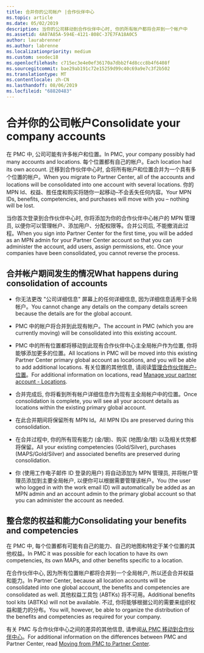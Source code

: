 ```yaml
---
title: 合并你的公司帐户 |合作伙伴中心
ms.topic: article
ms.date: 05/02/2019
description: 当你的公司移动到合作伙伴中心时, 你的所有帐户都将合并到一个帐户中
ms.assetid: 4A07A85A-594E-4121-808C-37E7FA18A0C5
author: laurabrenner
ms.author: labrenne
ms.localizationpriority: medium
ms.custom: seodec18
ms.openlocfilehash: c715ec3e4e0ef36170a7dbb2f4d8ccc8b4f6408f
ms.sourcegitcommit: bae29ab191c72e15259d99c40c69a9e7c3f2b502
ms.translationtype: MT
ms.contentlocale: zh-CN
ms.lasthandoff: 08/06/2019
ms.locfileid: "68820483"
---
```

# <a name="consolidate-your-company-accounts"></a><span data-ttu-id="5182d-103">合并你的公司帐户</span><span class="sxs-lookup"><span data-stu-id="5182d-103">Consolidate your company accounts</span></span>

<span data-ttu-id="5182d-104">在 PMC 中, 公司可能有许多帐户和位置。</span><span class="sxs-lookup"><span data-stu-id="5182d-104">In PMC, your company possibly had many accounts and locations.</span></span> <span data-ttu-id="5182d-105">每个位置都有自己的帐户。</span><span class="sxs-lookup"><span data-stu-id="5182d-105">Each location had its own account.</span></span> <span data-ttu-id="5182d-106">迁移到合作伙伴中心时, 会将所有帐户和位置合并为一个具有多个位置的帐户。</span><span class="sxs-lookup"><span data-stu-id="5182d-106">When you migrate to Partner Center, all of the accounts and locations will be consolidated into one account with several locations.</span></span> <span data-ttu-id="5182d-107">你的 MPN Id、权益、胜任度和购买将随你一起移动–不会丢失任何内容。</span><span class="sxs-lookup"><span data-stu-id="5182d-107">Your MPN IDs, benefits, competencies, and purchases will move with you – nothing will be lost.</span></span> 

<span data-ttu-id="5182d-108">当你首次登录到合作伙伴中心时, 你将添加为你的合作伙伴中心帐户的 MPN 管理员, 以便你可以管理帐户、添加用户、分配权限等。合并公司后, 不能撤消此过程。</span><span class="sxs-lookup"><span data-stu-id="5182d-108">When you sign into Partner Center for the first time, you will be added as an MPN admin for your Partner Center account so that you can administer the account, add users, assign permissions, etc. Once your companies have been consolidated, you cannot reverse the process.</span></span>

## <a name="what-happens-during-consolidation-of-accounts"></a><span data-ttu-id="5182d-109">合并帐户期间发生的情况</span><span class="sxs-lookup"><span data-stu-id="5182d-109">What happens during consolidation of accounts</span></span>

- <span data-ttu-id="5182d-110">你无法更改 "公司详细信息" 屏幕上的任何详细信息, 因为详细信息适用于全局帐户。</span><span class="sxs-lookup"><span data-stu-id="5182d-110">You cannot change any details on the company details screen because the details are for the global account.</span></span> 

- <span data-ttu-id="5182d-111">PMC 中的帐户将合并到此现有帐户。</span><span class="sxs-lookup"><span data-stu-id="5182d-111">The account in PMC (which you are currently moving) will be consolidated into this existing account.</span></span> 

- <span data-ttu-id="5182d-112">PMC 中的所有位置都将移动到此现有合作伙伴中心主全局帐户作为位置, 你将能够添加更多的位置。</span><span class="sxs-lookup"><span data-stu-id="5182d-112">All locations in PMC will be moved into this existing Partner Center primary global account as locations, and you will be able to add additional locations.</span></span> <span data-ttu-id="5182d-113">有关位置的其他信息, 请阅读[管理合作伙伴帐户-位置](manage-locations.md)。</span><span class="sxs-lookup"><span data-stu-id="5182d-113">For additional information on locations, read  [Manage your partner account - Locations](manage-locations.md).</span></span>

- <span data-ttu-id="5182d-114">合并完成后, 你将看到所有帐户详细信息作为现有主全局帐户中的位置。</span><span class="sxs-lookup"><span data-stu-id="5182d-114">Once consolidation is complete, you will see all your account details as locations within the existing primary global account.</span></span>

- <span data-ttu-id="5182d-115">在此合并期间将保留所有 MPN Id。</span><span class="sxs-lookup"><span data-stu-id="5182d-115">All MPN IDs are preserved during this consolidation.</span></span>

- <span data-ttu-id="5182d-116">在合并过程中, 你的所有现有能力 (金/银)、购买 (地图/金/银) 以及相关优势都将保留。</span><span class="sxs-lookup"><span data-stu-id="5182d-116">All your existing competencies (Gold/Silver), purchases (MAPS/Gold/Silver) and associated benefits are preserved during consolidation.</span></span>

- <span data-ttu-id="5182d-117">你 (使用工作电子邮件 ID 登录的用户) 将自动添加为 MPN 管理员, 并将帐户管理员添加到主要全局帐户, 以便你可以根据需要管理该帐户。</span><span class="sxs-lookup"><span data-stu-id="5182d-117">You (the user who logged in with the work email ID) will automatically be added as an MPN admin and an account admin to the primary global account so that you can administer the account as needed.</span></span> 


## <a name="consolidating-your-benefits-and-competencies"></a><span data-ttu-id="5182d-118">整合您的权益和能力</span><span class="sxs-lookup"><span data-stu-id="5182d-118">Consolidating your benefits and competencies</span></span>

<span data-ttu-id="5182d-119">在 PMC 中, 每个位置都有可能有自己的能力、自己的地图和特定于某个位置的其他权益。</span><span class="sxs-lookup"><span data-stu-id="5182d-119">In PMC it was possible for each location to have its own competencies, its own MAPs, and other benefits specific to a location.</span></span>

<span data-ttu-id="5182d-120">在合作伙伴中心, 因为所有位置帐户都将合并到一个全局帐户, 所以还会合并权益和能力。</span><span class="sxs-lookup"><span data-stu-id="5182d-120">In Partner Center, because all location accounts will be consolidated into one global account, the benefits and competencies are consolidated as well.</span></span> <span data-ttu-id="5182d-121">其他权益工具包 (ABTKs) 将不可用。</span><span class="sxs-lookup"><span data-stu-id="5182d-121">Additional benefits tool kits (ABTKs) will not be available.</span></span> <span data-ttu-id="5182d-122">不过, 你将能够根据公司的需要来组织权益和能力的分布。</span><span class="sxs-lookup"><span data-stu-id="5182d-122">You will, however, be able to organize the distribution of the benefits and competencies as required for your company.</span></span>

<span data-ttu-id="5182d-123">有关 PMC 与合作伙伴中心之间的差异的其他信息, 请参阅[从 PMC 移动到合作伙伴中心](guide-to-migration.md)。</span><span class="sxs-lookup"><span data-stu-id="5182d-123">For additional information on the differences between PMC and Partner Center, read [Moving from PMC to Partner Center](guide-to-migration.md).</span></span>
